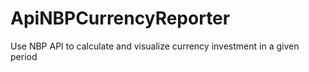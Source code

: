 # ApiNBPCurrencyReporter
Use NBP API to calculate and visualize currency investment in a given period
